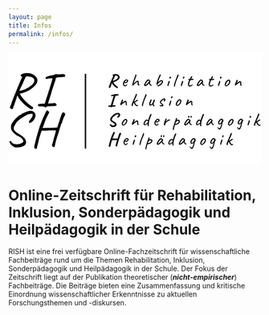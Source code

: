 ```yaml
---
layout: page
title: Infos
permalink: /infos/
---
```


![](https://raw.githubusercontent.com/PawelKulawiak/rish/main/logo/logo.png)

# Online-Zeitschrift für Rehabilitation, Inklusion, Sonderpädagogik und Heilpädagogik in der Schule

RISH ist eine frei verfügbare Online-Fachzeitschrift für wissenschaftliche Fachbeiträge rund um die Themen Rehabilitation, Inklusion, Sonderpädagogik und Heilpädagogik in der Schule. Der Fokus der Zeitschrift liegt auf der Publikation theoretischer (***nicht-empirischer***) Fachbeiträge. Die Beiträge bieten eine Zusammenfassung und kritische Einordnung wissenschaftlicher Erkenntnisse zu aktuellen Forschungsthemen und -diskursen.